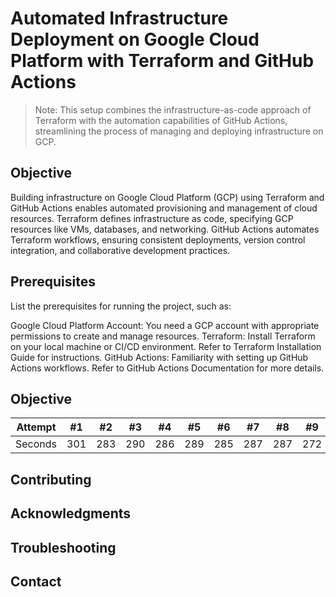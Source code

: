 # Automated Infrastructure Deployment on Google Cloud Platform with Terraform and GitHub Actions

> Note: This setup combines the infrastructure-as-code approach of Terraform with the automation capabilities of GitHub Actions, streamlining the process of managing and deploying infrastructure on GCP.

## Objective

Building infrastructure on Google Cloud Platform (GCP) using Terraform and GitHub Actions enables automated provisioning and management of cloud resources. Terraform defines infrastructure as code, specifying GCP resources like VMs, databases, and networking. GitHub Actions automates Terraform workflows, ensuring consistent deployments, version control integration, and collaborative development practices.

## Prerequisites

List the prerequisites for running the project, such as:

Google Cloud Platform Account: You need a GCP account with appropriate permissions to create and manage resources.
Terraform: Install Terraform on your local machine or CI/CD environment. Refer to Terraform Installation Guide for instructions.
GitHub Actions: Familiarity with setting up GitHub Actions workflows. Refer to GitHub Actions Documentation for more details.

## Objective

Attempt | #1 | #2 | #3 | #4 | #5 | #6 | #7 | #8 | #9 | #10 | #11
--- | --- | --- | --- |--- |--- |--- |--- |--- |--- |--- |---
Seconds | 301 | 283 | 290 | 286 | 289 | 285 | 287 | 287 | 272 | 276 | 269

## Contributing

## Acknowledgments

## Troubleshooting

## Contact